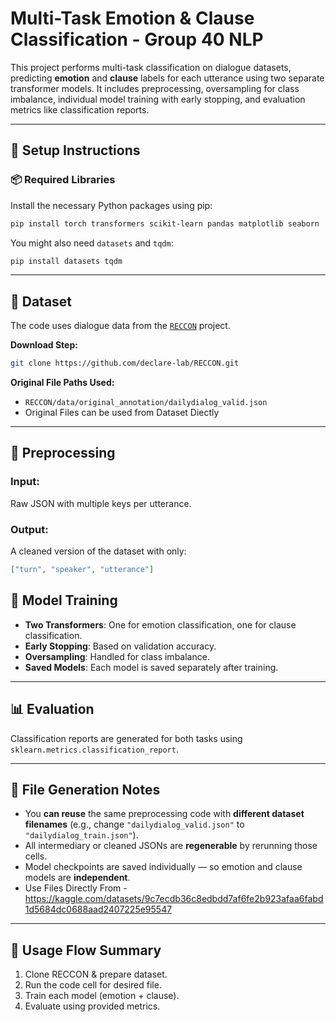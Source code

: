 # Multi-Task Emotion & Clause Classification - Group 40 NLP

This project performs multi-task classification on dialogue datasets, predicting **emotion** and **clause** labels for each utterance using two separate transformer models. It includes preprocessing, oversampling for class imbalance, individual model training with early stopping, and evaluation metrics like classification reports.

---

## 🔧 Setup Instructions

### 📦 Required Libraries

Install the necessary Python packages using pip:

```bash
pip install torch transformers scikit-learn pandas matplotlib seaborn
```

You might also need `datasets` and `tqdm`:

```bash
pip install datasets tqdm
```

---

## 📁 Dataset

The code uses dialogue data from the [`RECCON`](https://github.com/declare-lab/RECCON) project.

**Download Step:**
```bash
git clone https://github.com/declare-lab/RECCON.git
```

**Original File Paths Used:**
- `RECCON/data/original_annotation/dailydialog_valid.json`
- Original Files can be used from Dataset Diectly 
---

## 🧼 Preprocessing

### Input:
Raw JSON with multiple keys per utterance.

### Output:
A cleaned version of the dataset with only:
```json
["turn", "speaker", "utterance"]
```

## 🧠 Model Training

- **Two Transformers**: One for emotion classification, one for clause classification.
- **Early Stopping**: Based on validation accuracy.
- **Oversampling**: Handled for class imbalance.
- **Saved Models**: Each model is saved separately after training.

---

## 📊 Evaluation

Classification reports are generated for both tasks using `sklearn.metrics.classification_report`.

---

## 📂 File Generation Notes

- You **can reuse** the same preprocessing code with **different dataset filenames** (e.g., change `"dailydialog_valid.json"` to `"dailydialog_train.json"`).
- All intermediary or cleaned JSONs are **regenerable** by rerunning those cells.
- Model checkpoints are saved individually — so emotion and clause models are **independent**.
- Use Files Directly From - https://kaggle.com/datasets/9c7ecdb36c8edbdd7af6fe2b923afaa6fabd1d5684dc0688aad2407225e95547
---

## 🚀 Usage Flow Summary

1. Clone RECCON & prepare dataset.
2. Run the code cell for desired file.
3. Train each model (emotion + clause).
4. Evaluate using provided metrics.

